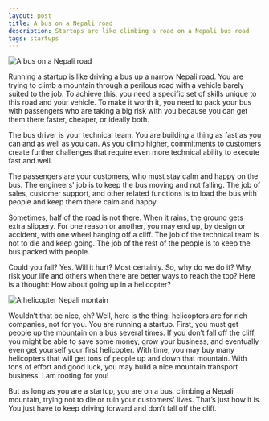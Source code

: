 ```yaml
---
layout: post
title: A bus on a Nepali road 
description: Startups are like climbing a road on a Nepali bus road
tags: startups
---
```



![A bus on a Nepali road](https://images.saymedia-content.com/.image/c_limit%2Ccs_srgb%2Cq_auto:eco%2Cw_639/MTc0MjE3MTg3MTE5MTQ2NDky/10-most-dangerous-roads-in-the-world.webp)  


Running a startup is like driving a bus up a narrow Nepali road. You are trying to climb a mountain through a perilous road with a vehicle barely suited to the job. To achieve this, you need a specific set of skills unique to this road and your vehicle. To make it worth it, you need to pack your bus with passengers who are taking a big risk with you because you can get them there faster, cheaper, or ideally both. 

The bus driver is your technical team. You are building a thing as fast as you can and as well as you can. As you climb higher, commitments to customers create further challenges that require even more technical ability to execute fast and well. 

The passengers are your customers, who must stay calm and happy on the bus. The engineers' job is to keep the bus moving and not falling. The job of sales, customer support, and other related functions is to load the bus with people and keep them there calm and happy. 

Sometimes, half of the road is not there. When it rains, the ground gets extra slippery. For one reason or another, you may end up, by design or accident, with one wheel hanging off a cliff. The job of the technical team is not to die and keep going. The job of the rest of the people is to keep the bus packed with people. 

Could you fall? Yes. Will it hurt? Most certainly. So, why do we do it? Why risk your life and others when there are better ways to reach the top? Here is a thought: How about going up in a helicopter?

![A helicopter Nepali montain](https://media-cdn.tripadvisor.com/media/attractions-splice-spp-720x480/06/fd/6d/de.jpg
)  


 Wouldn’t that be nice, eh? Well, here is the thing: helicopters are for rich companies, not for you. You are running a startup. First, you must get people up the mountain on a bus several times. If you don’t fall off the cliff, you might be able to save some money, grow your business, and eventually even get yourself your first helicopter. With time, you may buy many helicopters that will get tons of people up and down that mountain. With tons of effort and good luck, you may build a nice mountain transport business. I am rooting for you! 

But as long as you are a startup, you are on a bus, climbing a Nepali mountain, trying not to die or ruin your customers' lives. That’s just how it is. You just have to keep driving forward and don’t fall off the cliff.  




<p>&nbsp;</p>

